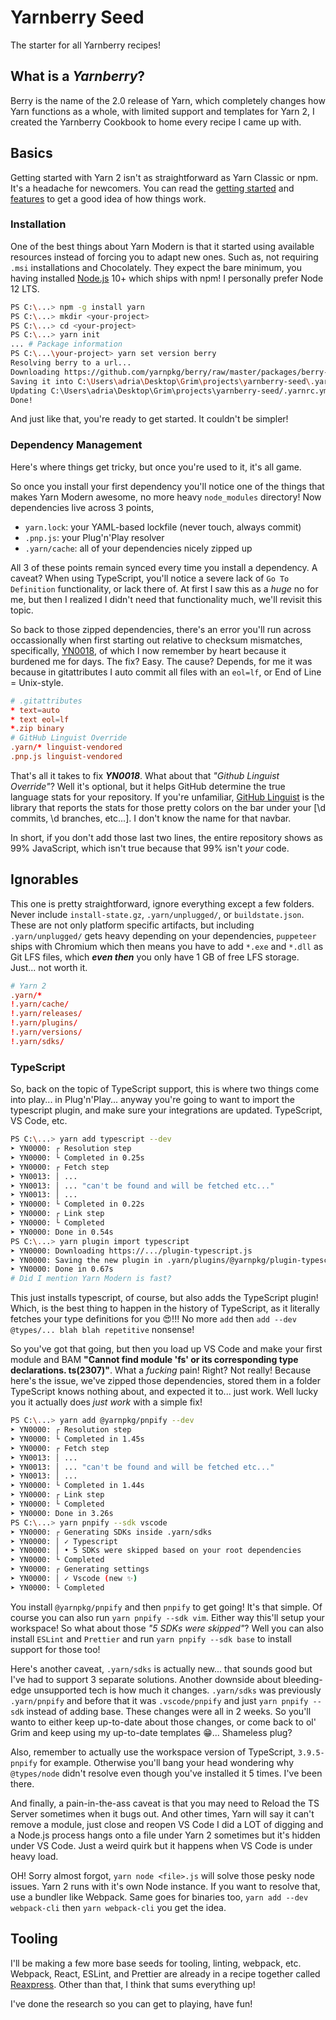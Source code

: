 # Yarnberry Seed

The starter for all Yarnberry recipes!

## What is a _**Yarnberry**_?

Berry is the name of the 2.0 release of Yarn, which completely changes how Yarn functions as a whole, with limited support and templates for Yarn 2, I created the Yarnberry Cookbook to home every recipe I came up with.

## Basics

Getting started with Yarn 2 isn't as straightforward as Yarn Classic or npm. It's a headache for newcomers. You can read the [getting started](https://yarnpkg.com/getting-started) and [features](https://yarnpkg.com/features/) to get a good idea of how things work.

### Installation

One of the best things about Yarn Modern is that it started using available resources instead of forcing you to adapt new ones. Such as, not requiring `.msi` installations and Chocolately. They expect the bare minimum, you having installed [Node.js](https://nodejs.org/en/) 10+ which ships with npm! I personally prefer Node 12 LTS.

```bash
PS C:\...> npm -g install yarn
PS C:\...> mkdir <your-project>
PS C:\...> cd <your-project>
PS C:\...> yarn init
... # Package information
PS C:\...\your-project> yarn set version berry
Resolving berry to a url...
Downloading https://github.com/yarnpkg/berry/raw/master/packages/berry-cli/bin/berry.js...
Saving it into C:\Users\adria\Desktop\Grim\projects\yarnberry-seed\.yarn\releases\yarn-berry.js...
Updating C:\Users\adria\Desktop\Grim\projects\yarnberry-seed/.yarnrc.yml...
Done!
```

And just like that, you're ready to get started. It couldn't be simpler!

### Dependency Management

Here's where things get tricky, but once you're used to it, it's all game.

So once you install your first dependency you'll notice one of the things that makes Yarn Modern awesome, no more heavy `node_modules` directory! Now dependencies live across 3 points,

- `yarn.lock`: your YAML-based lockfile (never touch, always commit)
- `.pnp.js`: your Plug'n'Play resolver
- `.yarn/cache`: all of your dependencies nicely zipped up

All 3 of these points remain synced every time you install a dependency. A caveat? When using TypeScript, you'll notice a severe lack of `Go To Definition` functionality, or lack there of. At first I saw this as a _huge_ no for me, but then I realized I didn't need that functionality much, we'll revisit this topic.

So back to those zipped dependencies, there's an error you'll run across occassionally when first starting out relative to checksum mismatches, specifically, [YN0018](https://yarnpkg.com/advanced/error-codes#yn0018---cache_checksum_mismatch), of which I now remember by heart because it burdened me for days. The fix? Easy. The cause? Depends, for me it was because in gitattributes I auto commit all files with an `eol=lf`, or End of Line = Unix-style.

```conf
# .gitattributes
* text=auto
* text eol=lf
*.zip binary
# GitHub Linguist Override
.yarn/* linguist-vendored
.pnp.js linguist-vendored
```

That's all it takes to fix _**YN0018**_. What about that _"Github Linguist Override"_? Well it's optional, but it helps GitHub determine the true language stats for your repository. If you're unfamiliar, [GitHub Linguist](https://github.com/github/linguist) is the library that reports the stats for those pretty colors on the bar under your [\d commits, \d branches, etc...]. I don't know the name for that navbar.

In short, if you don't add those last two lines, the entire repository shows as 99% JavaScript, which isn't true because that 99% isn't _your_ code.

## Ignorables

This one is pretty straightforward, ignore everything except a few folders. Never include `install-state.gz`, `.yarn/unplugged/`, or `buildstate.json`. These are not only platform specific artifacts, but including `.yarn/unplugged/` gets heavy depending on your dependencies, `puppeteer` ships with Chromium which then means you have to add `*.exe` and `*.dll` as Git LFS files, which _**even then**_ you only have 1 GB of free LFS storage. Just... not worth it.

```conf
# Yarn 2
.yarn/*
!.yarn/cache/
!.yarn/releases/
!.yarn/plugins/
!.yarn/versions/
!.yarn/sdks/
```

### TypeScript

So, back on the topic of TypeScript support, this is where two things come into play... in Plug'n'Play... anyway you're going to want to import the typescript plugin, and make sure your integrations are updated. TypeScript, VS Code, etc.

```bash
PS C:\...> yarn add typescript --dev
➤ YN0000: ┌ Resolution step
➤ YN0000: └ Completed in 0.25s
➤ YN0000: ┌ Fetch step
➤ YN0013: │ ...
➤ YN0013: │ ... "can't be found and will be fetched etc..."
➤ YN0013: │ ...
➤ YN0000: └ Completed in 0.22s
➤ YN0000: ┌ Link step
➤ YN0000: └ Completed
➤ YN0000: Done in 0.54s
PS C:\...> yarn plugin import typescript
➤ YN0000: Downloading https://.../plugin-typescript.js
➤ YN0000: Saving the new plugin in .yarn/plugins/@yarnpkg/plugin-typescript.cjs
➤ YN0000: Done in 0.67s
# Did I mention Yarn Modern is fast?
```

This just installs typescript, of course, but also adds the TypeScript plugin! Which, is the best thing to happen in the history of TypeScript, as it literally fetches your type definitions for you 😍!!! No more `add` then `add --dev @types/... blah blah repetitive` nonsense!

So you've got that going, but then you load up VS Code and make your first module and BAM **"Cannot find module 'fs' or its corresponding type declarations. ts(2307)"**. What a _fucking_ pain! Right? Not really! Because here's the issue, we've zipped those dependencies, stored them in a folder TypeScript knows nothing about, and expected it to... just work. Well lucky you it actually does _just work_ with a simple fix!

```bash
PS C:\...> yarn add @yarnpkg/pnpify --dev
➤ YN0000: ┌ Resolution step
➤ YN0000: └ Completed in 1.45s
➤ YN0000: ┌ Fetch step
➤ YN0013: │ ...
➤ YN0013: │ ... "can't be found and will be fetched etc..."
➤ YN0013: │ ...
➤ YN0000: └ Completed in 1.44s
➤ YN0000: ┌ Link step
➤ YN0000: └ Completed
➤ YN0000: Done in 3.26s
PS C:\...> yarn pnpify --sdk vscode
➤ YN0000: ┌ Generating SDKs inside .yarn/sdks
➤ YN0000: │ ✓ Typescript
➤ YN0000: │ • 5 SDKs were skipped based on your root dependencies
➤ YN0000: └ Completed
➤ YN0000: ┌ Generating settings
➤ YN0000: │ ✓ Vscode (new ✨)
➤ YN0000: └ Completed
```

You install `@yarnpkg/pnpify` and then `pnpify` to get going! It's that simple. Of course you can also run `yarn pnpify --sdk vim`. Either way this'll setup your workspace! So what about those _"5 SDKs were skipped"_? Well you can also install `ESLint` and `Prettier` and run `yarn pnpify --sdk base` to install support for those too!

Here's another caveat, `.yarn/sdks` is actually new... that sounds good but I've had to support 3 separate solutions. Another downside about bleeding-edge unsupported tech is how much it changes. `.yarn/sdks` was previously `.yarn/pnpify` and before that it was `.vscode/pnpify` and just `yarn pnpify --sdk` instead of adding base. These changes were all in 2 weeks. So you'll wanto to either keep up-to-date about those changes, or come back to ol' Grim and keep using my up-to-date templates 😁... Shameless plug?

Also, remember to actually use the workspace version of TypeScript, `3.9.5-pnpify` for example. Otherwise you'll bang your head wondering why `@types/node` didn't resolve even though you've installed it 5 times. I've been there.

And finally, a pain-in-the-ass caveat is that you may need to Reload the TS Server sometimes when it bugs out. And other times, Yarn will say it can't remove a module, just close and reopen VS Code I did a LOT of digging and a Node.js process hangs onto a file under Yarn 2 sometimes but it's hidden under VS Code. Just a weird quirk but it happens when VS Code is under heavy load.

OH! Sorry almost forgot, `yarn node <file>.js` will solve those pesky node issues. Yarn 2 runs with it's own Node instance. If you want to resolve that, use a bundler like Webpack. Same goes for binaries too, `yarn add --dev webpack-cli` then `yarn webpack-cli` you get the idea.

## Tooling

I'll be making a few more base seeds for tooling, linting, webpack, etc. Webpack, React, ESLint, and Prettier are already in a recipe together called [Reaxpress](https://github.com/yarnberry-cookbook/reaxpress). Other than that, I think that sums everything up!

I've done the research so you can get to playing, have fun!